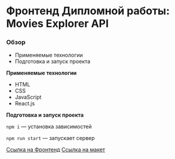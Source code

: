 # Фронтенд Дипломной работы: Movies Explorer API

### Обзор
* Применяемые технологии
* Подготовка и запуск проекта


**Применяемые технологии**

- HTML
- CSS
- JavaScript
- React.js


**Подготовка и запуск проекта**

`npm i` — установка зависимостей

`npm run start` — запускает сервер


[Ссылка на Фронтенд](https://movies.explorer.16.nomoredomains.work)
[Ссылка на макет](https://www.figma.com/file/ZYLllwkW4j62TO5PxJ9yHb/diploma-praktikum?type=design&node-id=891%3A3857&mode=design&t=2ha8pFTt8RglRRmX-1)